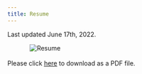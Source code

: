 ```yaml
---
title: Resume
---
```


Last updated June 17th, 2022.

<img src="https://ryanmburns93.github.io/images/Ryan_Burns_Resume_2022.jpg?raw=true" alt="Resume" style="padding: 0 10% 0 10%;"/>
<br><br>
Please click <a href='pdf/Ryan_Burns_Resume_2022.pdf' target="_blank"><u>here</u></a> to download as a PDF file. 
